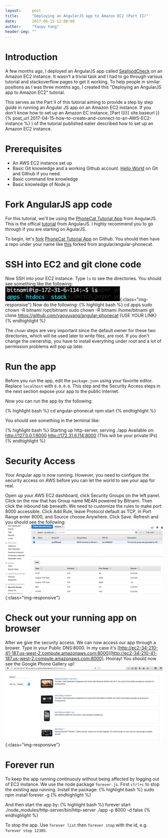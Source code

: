 ```yaml
---
layout:     post
title:      "Deploying an AngularJS app to Amazon EC2 (Part II)"
date:       2017-06-15 12:00:00
author:     "Yaoyu Yang"
header-img: ""
---
```


# Introduction
A few months ago, I deployed an AngularJS app called [SeafoodCheck](http://seafoodcheck.com) on an Amazon EC2 instance. It wasn't a trivial task and I had to go through various tutorial and stackoverflow pages to get it working. To help people in similar positions as I was three months ago, I created this "Deploying an AngularJS app to Amazon EC2" tutorial.

This serves as the Part II of this tutorial aiming to provide a step by step guide in running an Angular JS app on an Amazon EC2 instance. If you don't know how to set up an Amazon EC instance, [Part I]({{ site.baseurl }}{% post_url 2017-04-15-how-to-create-and-connect-to-an-AWS-EC2-instance %}
) of the tutorial published ealier described how to set up an Amazon EC2 instance.

# Prerequisites 
* An AWS EC2 instance set up
* Basic Git knowledge and a working Github account. [Hello World](https://guides.github.com/activities/hello-world/) on Git and Github if you need.
* Basic command line knowledge
* Basic knowledge of Node.js

# Fork AngularJS app code
For this tutorial, we'll be using the [PhoneCat Tutorial App](https://github.com/angular/angular-phonecat) from AngularJS. This is the offical [tutorial](https://docs.angularjs.org/tutorial/) from AngularJS. I highly recommend you to go through if you are starting on AgularJS.

To begin, let's [fork](https://help.github.com/articles/fork-a-repo/) [PhoneCat Tutorial App](https://github.com/angular/angular-phonecat) on Github. You should then have a repo under your name like [this](https://github.com/yaoyuyang/angular-phonecat) forked from angular/angular-phonecat.

# SSH into EC2 and git clone code
Now SSH into your EC2 instance. Type `ls` to see the directories. You should see something like the following:
![sshls](/images/blog/sshls.png){:class="img-responsive"}
Now do the following: 
{% highlight bash %}
cd apps
sudo chown -R bitnami /opt/bitnami
sudo chown -R bitnami /home/bitnami
git clone https://github.com/yaoyuyang/angular-phonecat {USE YOUR LINK}
{% endhighlight %}

The `chown` steps are very important since the default owner for these two directories, which will be used later to write files, are root. If you don't change the ownership, you have to install everything under root and a lot of permission problems will pop up later.

# Run the app
Before you run the app, edit the `package.json` using your favorite editor. Replace `localhost` with `0.0.0.0`. This step and the Security Access steps in the next section expose your app to the public internet.

Now you can run the app by the following:

{% highlight bash %}
cd angular-phonecat
npm start
{% endhighlight %}

You should see something in the terminal like:

{% highlight bash %}
Starting up http-server, serving ./app
Available on:
  http://127.0.0.1:8000
  http://172.31.6.114:8000 (This will be your private IPs)
{% endhighlight %}

# Security Access
Your Angular app is now running. However, you need to configure the security access on AWS before you can let the world to see your app for real.

Open up your AWS EC2 dashboard, click Security Groups on the left panel. Click on the row that has Group name MEAN powered by Bitnami. Then click the inbound tab beneath. We need to customize the rules to make port 8000 accessible. Click Add Rule, leave Protocol default as TCP, in Port Range enter 8000, and Source choose Anywhere. Click Save. Refresh and you should see the following:
![security-access](/images/blog/security-access.png){:class="img-responsive"}

# Check out your running app on browser
After we give the security access. We can now access our app through a brower. Type in your Public DNS:8000. In my case it's [http://ec2-34-210-41-187.us-west-2.compute.amazonaws.com:8000](http://ec2-34-210-41-187.us-west-2.compute.amazonaws.com:8000). Hooray! You should now see the Google Phone Gallery up!
![phone-cat-runnng](/images/blog/phone-cat-runnng.png){:class="img-responsive"}

# Forever run
To keep the app running continuouly without being affected by logging out of EC2 instance. We use the node package `forever.js`. First `ctrl+c` to stop the existing app running. Install the package:
{% highlight bash %}
sudo npm install forever -g
{% endhighlight %}

And then start the app by: 
{% highlight bash %}
forever start ./node_modules/http-server/bin/http-server ./app -p 8000 -d false
{% endhighlight %}

To stop the app. Use `forever list` then `forever stop` with the id, e.g. `forever stop 12305`.


